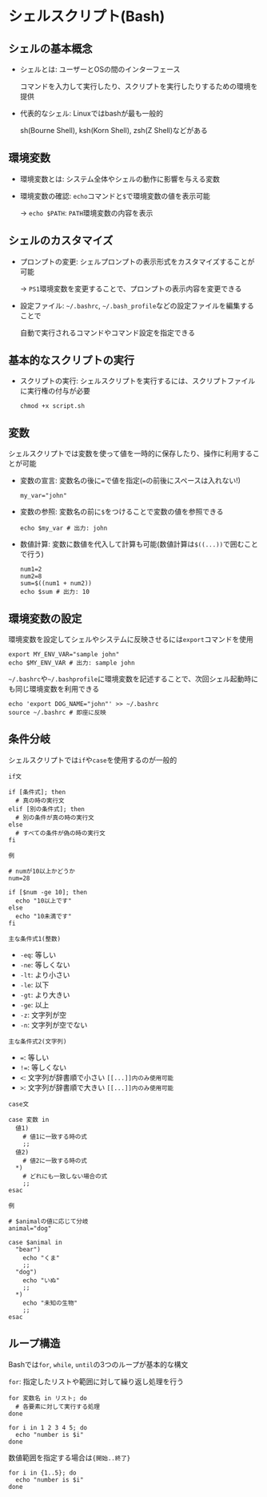 # シェルスクリプト(Bash)

## シェルの基本概念
- シェルとは: ユーザーとOSの間のインターフェース

  コマンドを入力して実行したり、スクリプトを実行したりするための環境を提供

- 代表的なシェル: Linuxではbashが最も一般的

  sh(Bourne Shell), ksh(Korn Shell), zsh(Z Shell)などがある

## 環境変数
- 環境変数とは: システム全体やシェルの動作に影響を与える変数
- 環境変数の確認: `echo`コマンドと`$`で環境変数の値を表示可能

  → `echo $PATH`: `PATH`環境変数の内容を表示

## シェルのカスタマイズ
- プロンプトの変更: シェルプロンプトの表示形式をカスタマイズすることが可能

  → `PS1`環境変数を変更することで、プロンプトの表示内容を変更できる

- 設定ファイル: `~/.bashrc`, `~/.bash_profile`などの設定ファイルを編集することで

  自動で実行されるコマンドやコマンド設定を指定できる

## 基本的なスクリプトの実行
- スクリプトの実行: シェルスクリプトを実行するには、スクリプトファイルに実行権の付与が必要

  ```
  chmod +x script.sh
  ```

## 変数
シェルスクリプトでは変数を使って値を一時的に保存したり、操作に利用することが可能
- 変数の宣言: 変数名の後に`=`で値を指定(`=`の前後にスペースは入れない!)

  ```
  my_var="john"
  ```

- 変数の参照: 変数名の前に`$`をつけることで変数の値を参照できる

  ```
  echo $my_var # 出力: john
  ```

- 数値計算: 変数に数値を代入して計算も可能(数値計算は`$((...))`で囲むことで行う)

  ```
  num1=2
  num2=8
  sum=$((num1 + num2))
  echo $sum # 出力: 10
  ```

## 環境変数の設定
環境変数を設定してシェルやシステムに反映させるには`export`コマンドを使用
```
export MY_ENV_VAR="sample john"
echo $MY_ENV_VAR # 出力: sample john
```

`~/.bashrc`や`~/.bashprofile`に環境変数を記述することで、次回シェル起動時にも同じ環境変数を利用できる
```
echo 'export DOG_NAME="john"' >> ~/.bashrc
source ~/.bashrc # 即座に反映
```

## 条件分岐
シェルスクリプトでは`if`や`case`を使用するのが一般的

`if文`
```
if [条件式]; then
  # 真の時の実行文
elif [別の条件式]; then
  # 別の条件が真の時の実行文
else
  # すべての条件が偽の時の実行文
fi
```

`例`
```
# numが10以上かどうか
num=28

if [$num -ge 10]; then
  echo "10以上です"
else
  echo "10未満です"
fi
```

`主な条件式1(整数)`
- `-eq`: 等しい
- `-ne`: 等しくない
- `-lt`: より小さい
- `-le`: 以下
- `-gt`: より大きい
- `-ge`: 以上
- `-z`: 文字列が空
- `-n`: 文字列が空でない

`主な条件式2(文字列)`
- `=`: 等しい
- `!=`: 等しくない
- `<`: 文字列が辞書順で小さい `[[...]]内のみ使用可能`
- `>`: 文字列が辞書順で大きい `[[...]]内のみ使用可能`

`case文`
```
case 変数 in
  値1)
    # 値1に一致する時の式
    ;;
  値2)
    # 値2に一致する時の式
  *)
    # どれにも一致しない場合の式
    ;;
esac
```

`例`
```
# $animalの値に応じて分岐
animal="dog"

case $animal in
  "bear")
    echo "くま"
    ;;
  "dog")
    echo "いぬ"
    ;;
  *)
    echo "未知の生物"
    ;;
esac
```

## ループ構造
Bashでは`for`, `while`, `until`の3つのループが基本的な構文

`for`: 指定したリストや範囲に対して繰り返し処理を行う
```
for 変数名 in リスト; do
  # 各要素に対して実行する処理
done
```
```
for i in 1 2 3 4 5; do
  echo "number is $i"
done
```
数値範囲を指定する場合は`{開始..終了}`
```
for i in {1..5}; do
  echo "number is $i"
done
```

